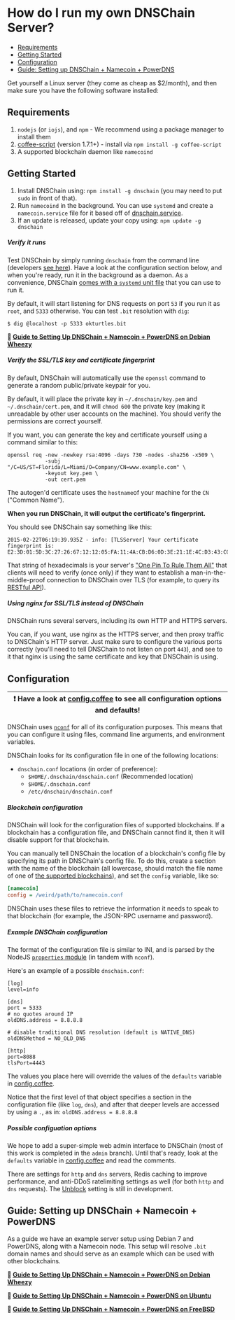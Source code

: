 # How do I run my own DNSChain Server?

- [Requirements](#requirements)
- [Getting Started](#getting-started)
- [Configuration](#configuration)
- [Guide: Setting up DNSChain + Namecoin + PowerDNS](#guide-setting-up-dnschain--namecoin--powerdns)

Get yourself a Linux server (they come as cheap as $2/month), and then make sure you have the following software installed:

## Requirements

1. `nodejs` (or `iojs`), and `npm` - We recommend using a package manager to install them
2. [coffee-script](https://github.com/jashkenas/coffee-script) (version 1.7.1+) - install via `npm install -g coffee-script`
3. A supported blockchain daemon like `namecoind`

## Getting Started

1. Install DNSChain using: `npm install -g dnschain` (you may need to put `sudo` in front of that).
2. Run `namecoind` in the background. You can use `systemd` and create a `namecoin.service` file for it based off of [dnschain.service](<../scripts/dnschain.service>).
3. If an update is released, update your copy using: `npm update -g dnschain`

##### Verify it runs

Test DNSChain by simply running `dnschain` from the command line (developers [see here](#Developers.md#Working)). Have a look at the configuration section below, and when you're ready, run it in the background as a daemon. As a convenience, DNSChain [comes with a `systemd` unit file](<../scripts/dnschain.service>) that you can use to run it.

By default, it will start listening for DNS requests on port `53` if you run it as `root`, and `5333` otherwise. You can test `.bit` resolution with `dig`:

    $ dig @localhost -p 5333 okturtles.bit

**:page_facing_up: [Guide to Setting Up DNSChain + Namecoin + PowerDNS on Debian Wheezy](setting-up-dnschain-namecoin-powerdns-server.md)**

<a name="autogen"></a>
##### Verify the SSL/TLS key and certificate fingerprint

By default, DNSChain will automatically use the `openssl` command to generate a random public/private keypair for you.

By default, it will place the private key in `~/.dnschain/key.pem` and `~/.dnschain/cert.pem`, and it will `chmod 600` the private key (making it unreadable by other user accounts on the machine). You should verify the permissions are correct yourself.

If you want, you can generate the key and certificate yourself using a command similar to this:

    openssl req -new -newkey rsa:4096 -days 730 -nodes -sha256 -x509 \
                -subj "/C=US/ST=Florida/L=Miami/O=Company/CN=www.example.com" \
                -keyout key.pem \
                -out cert.pem

The autogen'd certificate uses the `hostname`of your machine for the `CN` ("Common Name").

__When you run DNSChain, it will output the certificate's fingerprint.__

You should see DNSChain say something like this:

    2015-02-22T06:19:39.935Z - info: [TLSServer] Your certificate fingerprint is: E2:3D:01:5D:3C:27:26:67:12:12:05:FA:11:4A:CB:D6:0D:3E:21:1E:4C:D3:43:C0:FC:79:DB:24:91:31:EE:18

That string of hexadecimals is your server's ["One Pin To Rule Them All"](What-is-it.md#MITMProof) that clients will need to verify (once only) if they want to establish a man-in-the-middle-proof connection to DNSChain over TLS (for example, to query its [RESTful API](What-is-it.md#API)).

##### Using nginx for SSL/TLS instead of DNSChain

DNSChain runs several servers, including its own HTTP and HTTPS servers.

You can, if you want, use nginx as the HTTPS server, and then proxy traffic to DNSChain's HTTP server. Just make sure to configure the various ports correctly (you'll need to tell DNSChain to not listen on port `443`), and see to it that nginx is using the same certificate and key that DNSChain is using.

## Configuration

| **:exclamation: Have a look at [config.coffee](<../src/lib/config.coffee>) to see all configuration options and defaults!** |
|-----------------------------------------------------------------------------------------------------------------------------|

DNSChain uses [`nconf`](https://github.com/flatiron/nconf) for all of its configuration purposes. This means that you can configure it using files, command line arguments, and environment variables.

DNSChain looks for its configuration file in one of the following locations:

- `dnschain.conf` locations (in order of preference):
    - `$HOME/.dnschain/dnschain.conf` (Recommended location)
    - `$HOME/.dnschain.conf`
    - `/etc/dnschain/dnschain.conf`

##### Blockchain configuration

DNSChain will look for the configuration files of supported blockchains. If a blockchain has a configuration file, and DNSChain cannot find it, then it will disable support for that blockchain.

You can manually tell DNSChain the location of a blockchain's config file by specifying its path in DNSChain's config file. To do this, create a section with the name of the blockchain (all lowercase, should match the file name of one of [the supported blockchains](<../src/lib/blockchains/>)), and set the `config` variable, like so:

```ini
[namecoin]
config = /weird/path/to/namecoin.conf  
```

DNSChain uses these files to retrieve the information it needs to speak to that blockchain (for example, the JSON-RPC username and password).

##### Example DNSChain configuration

The format of the configuration file is similar to INI, and is parsed by the NodeJS [`properties` module](https://github.com/gagle/node-properties) (in tandem with `nconf`).

Here's an example of a possible `dnschain.conf`:

    [log]
    level=info
    
    [dns]
    port = 5333
    # no quotes around IP
    oldDNS.address = 8.8.8.8
    
    # disable traditional DNS resolution (default is NATIVE_DNS)
    oldDNSMethod = NO_OLD_DNS
    
    [http]
    port=8088
    tlsPort=4443

The values you place here will override the values of the `defaults` variable in [config.coffee](<../src/lib/config.coffee>).

Notice that the first level of that object specifies a section in the configuration file (like `log`, `dns`), and after that deeper levels are accessed by using a `.`, as in: `oldDNS.address = 8.8.8.8`

##### Possible configuation options

We hope to add a super-simple web admin interface to DNSChain (most of this work is completed in the `admin` branch). Until that's ready, look at the `defaults` variable in [config.coffee](<../src/lib/config.coffee>) and read the comments.

There are settings for `http` and `dns` servers, Redis caching to improve performance, and anti-DDoS ratelimiting settings as well (for both `http` and `dns` requests). The [Unblock](What-is-it.md#Censorship) setting is still in development.

## Guide: Setting up DNSChain + Namecoin + PowerDNS

As a guide we have an example server setup using Debian 7 and PowerDNS, along with a Namecoin node. This setup will resolve `.bit` domain names and should serve as an example which can be used with other blockchains.

**:page_facing_up: [Guide to Setting Up DNSChain + Namecoin + PowerDNS on Debian Wheezy](setting-up-dnschain-namecoin-powerdns-server.md)**

**:page_facing_up: [Guide to Setting Up DNSChain + Namecoin + PowerDNS on Ubuntu](setting-up-dnschain-namecoin-powerdns-server_ubuntu.md)**

**:page_facing_up: [Guide to Setting Up DNSChain + Namecoin + PowerDNS on FreeBSD](setting-up-dnschain-namecoin-powerdns-server_freebsd.md)**
